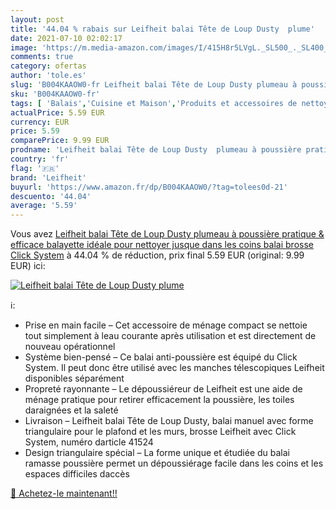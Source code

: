 ```yaml
---
layout: post
title: '44.04 % rabais sur Leifheit balai Tête de Loup Dusty  plume'
date: 2021-07-10 02:02:17
image: 'https://m.media-amazon.com/images/I/415H8r5LVgL._SL500_._SL400_.jpg'
comments: true
category: ofertas
author: 'tole.es'
slug: 'B004KAAOW0-fr Leifheit balai Tête de Loup Dusty plumeau à poussière...'
sku: 'B004KAAOW0-fr'
tags: [ 'Balais','Cuisine et Maison','Produits et accessoires de nettoyage','leifheit', ]
actualPrice: 5.59 EUR
currency: EUR
price: 5.59
comparePrice: 9.99 EUR
prodname: 'Leifheit balai Tête de Loup Dusty  plumeau à poussière pratique & efficace  balayette idéale pour nettoyer jusque dans les coins  balai brosse Click System'
country: 'fr'
flag: '🇫🇷'
brand: 'Leifheit'
buyurl: 'https://www.amazon.fr/dp/B004KAAOW0/?tag=tolees0d-21'
descuento: '44.04'
average: '5.59'
---
```


Vous avez [Leifheit balai Tête de Loup Dusty  plumeau à poussière pratique & efficace  balayette idéale pour nettoyer jusque dans les coins  balai brosse Click System](https://www.amazon.fr/dp/B004KAAOW0/?tag=tolees0d-21)  à  44.04 % de réduction, prix final  5.59 EUR (original: 9.99 EUR) ici:

[![Leifheit balai Tête de Loup Dusty  plume](https://m.media-amazon.com/images/I/415H8r5LVgL._SL500_._SL400_.jpg)](https://www.amazon.fr/dp/B004KAAOW0/?tag=tolees0d-21)

ℹ️:

- Prise en main facile – Cet accessoire de ménage compact se nettoie tout simplement à leau courante après utilisation et est directement de nouveau opérationnel
- Système bien-pensé – Ce balai anti-poussière est équipé du Click System. Il peut donc être utilisé avec les manches télescopiques Leifheit disponibles séparément
- Propreté rayonnante – Le dépoussiéreur de Leifheit est une aide de ménage pratique pour retirer efficacement la poussière, les toiles daraignées et la saleté
- Livraison – Leifheit balai Tête de Loup Dusty, balai manuel avec forme triangulaire pour le plafond et les murs, brosse Leifheit avec Click System, numéro darticle 41524
- Design triangulaire spécial – La forme unique et étudiée du balai ramasse poussière permet un dépoussiérage facile dans les coins et les espaces difficiles daccès

[🛒 Achetez-le maintenant!!](https://www.amazon.fr/dp/B004KAAOW0/?tag=tolees0d-21)
